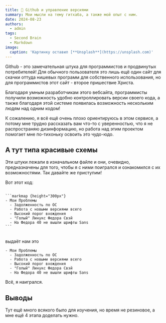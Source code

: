 ```yaml
---
title: 🧠 Github и управление версиями
summary: Мои мысли на тему гитхаба, а также мой опыт с ним.
date: 2024-08-23
authors:
  - admin
tags:
  - Second Brain
  - Markdown
image:
  caption: 'Картинку оставил [**Unsplash**](https://unsplash.com)'
---
```


Github - это замечательная штука для программистов и продвинутых потребителей! Для обычного пользователя это лишь ещё один сайт для скачки оттуда нишевых программ для собственного использования, но для программистов этот сайт - второе пришествие Христа. 

Благодаря умным разработчикам этого вебсайта, программисты получили возможность удобно контроллировать версии своего кода, а также благодаря этой системе появилась возможность нескольким людям над одним кодом!

К сожалению, я всё ещё очень плохо ориентируюсь в этом сервисе, а потому мне трудно рассказать вам что-то с уверенностью, что я не распространяю дизинформацию, но работа над этим проектом помогает мне по-тихоньку освоить это чудо-юдо.

## А тут типа красивые схемы

Эти штуки лежали в изначальном файле и они, очевидно, предназначены для того, чтобы я с ними поигрался и ознакомился с их возможностями. Так давайте же приступим!

Вот этот код:
<div class="highlight">
<pre class="chroma">
<code>
```markmap {height="300px"}
- Мои Проблемы
  - Задолженность по ОС
  - Работа с новыми версиями всего
  - Высокий порог вхождения
  - "Голый" Линукс Федора Свэй
  - На Федора 40 не вышли шрифты Sans
```
</code>
</pre>
</div>

выдаёт нам это

```markmap {height="200px"}
- Мои Проблемы
  - Задолженность по ОС
  - Работа с новыми версиями всего
  - Высокий порог вхождения
  - "Голый" Линукс Федора Свэй
  - На Федора 40 не вышли шрифты Sans
```

Всё, я наигрался.

## Выводы
Тут ещё много всякого было для изучения, но время не резиновое, а мне ещё 4 этапа доделать нужно.
